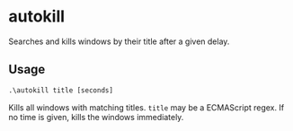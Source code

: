# autokill
Searches and kills windows by their title after a given delay.

## Usage
```cmd
.\autokill title [seconds]
```
Kills all windows with matching titles. `title` may be a ECMAScript regex. If no time is given, kills the windows immediately.